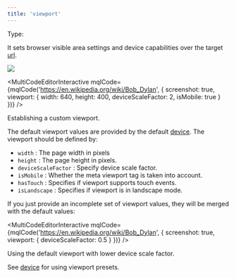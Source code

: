 ```yaml
---
title: 'viewport'
---
```


Type: <Type children='<object>'/>

It sets browser visible area settings and device capabilities over the target [url](/docs/api/parameters/url).

![](https://cdn.microlink.io/docs/viewport.png)

<MultiCodeEditorInteractive mqlCode={mqlCode('https://en.wikipedia.org/wiki/Bob_Dylan', {
  screenshot: true,
  viewport: {
    width: 640,
    height: 400,
    deviceScaleFactor: 2,
    isMobile: true
  }
})} />

<Figcaption>Establishing a custom viewport.</Figcaption>

The default viewport values are provided by the default [device](/docs/api/parameters/device). The viewport should be defined by:

- `width` <Type children='<number>'/>: The page width in pixels
- `height` <Type children='<number>'/>: The page height in pixels.
- `deviceScaleFactor` <Type children='<number>'/>: Specify device scale factor.
- `isMobile` <Type><Type children='<boolean>'/></Type>: Whether the meta viewport tag is taken into account.
- `hasTouch` <Type><Type children='<boolean>'/></Type>: Specifies if viewport supports touch events.
- `isLandscape` <Type><Type children='<boolean>'/></Type>: Specifies if viewport is in landscape mode.

If you just provide an incomplete set of viewport values, they will be merged with the default values:

<MultiCodeEditorInteractive mqlCode={mqlCode('https://en.wikipedia.org/wiki/Bob_Dylan', {
  screenshot: true,
  viewport: {
    deviceScaleFactor: 0.5
  }
})} />

<Figcaption>Using the default viewport with lower device scale factor.</Figcaption>

See [device](/docs/api/parameters/device) for using viewport presets.
